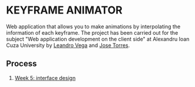 # KEYFRAME ANIMATOR


Web application that allows you to make animations by interpolating the information of each keyframe. The project has been carried out for the subject "Web application development on the client side" at Alexandru Ioan Cuza University by [Leandro Vega](https://github.com/LeandroVP) and [Jose Torres](https://github.com/jtorres6).

## Process

1. [Week 5: interface design](./Practicas/Practica1)
